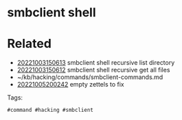 # smbclient shell

# Related

- [20221003150613](/zet/20221003150613/README.md) smbclient shell recursive list directory
- [20221003150612](/zet/20221003150612/README.md) smbclient shell recursive get all files
- ~/kb/hacking/commands/smbclient-commands.md
- [20221005200242](/zet/20221005200242/README.md) empty zettels to fix

Tags:

    #command #hacking #smbclient 
